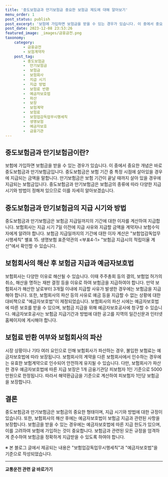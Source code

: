 ```yaml
---
title: '중도보험금과 만기보험금 중요한 보험금 제도에 대해 알아보기'
menu_order: 1
post_status: publish
post_excerpt: '보험에 가입하면 보험금을 받을 수 있는 경우가 있습니다. 이 중에서 중요한 개념은 바로 중도보험금과 만기보험금입니다. 중도보험금은 보험 기간 중 특정 시점에 살아있을 경우에 지급되는 금액을 말합니다. 만기보험금은 보험 기간이 끝날 때까지 살아 있을 경우에 지급되는 보험금입니다. 중도보험금과 만기보험금은 보험금의 종류에 따라 다양한 지급 시기와 방법이 정해져 있으므로 이를 자세히 알아보겠습니다.'
post_date: 2023-12-08 23:53:26
featured_image: _images/금융금전.png
taxonomy:
    category:
        - 금융금전
        - 보험계약자
    post_tag:
        - 중도보험금
        -  만기보험금
        -  보험금
        -  보험회사
        -  지급 시기
        -  지급 방법
        -  보험료 반환
        -  예금자보호법
        -  파산
        -  보장
        -  보험계약
        -  보험료
        -  보험업감독업무시행세칙
        -  생명보험
        -  예금자보호
        -  금융기관
---
```



## 중도보험금과 만기보험금이란?
보험에 가입하면 보험금을 받을 수 있는 경우가 있습니다. 이 중에서 중요한 개념은 바로 중도보험금과 만기보험금입니다. 중도보험금은 보험 기간 중 특정 시점에 살아있을 경우에 지급되는 금액을 말합니다. 만기보험금은 보험 기간이 끝날 때까지 살아 있을 경우에 지급되는 보험금입니다. 중도보험금과 만기보험금은 보험금의 종류에 따라 다양한 지급 시기와 방법이 정해져 있으므로 이를 자세히 알아보겠습니다.

## 중도보험금과 만기보험금의 지급 시기와 방법
중도보험금과 만기보험금은 보험금 지급일까지의 기간에 대한 이자를 계산하여 지급합니다. 보험회사는 지급 시기 7일 이전에 지급 사유와 지급할 금액을 계약자나 보험수익자에게 알려야 합니다. 보험금 지급일까지의 기간에 대한 이자 계산은 "보험업감독업무시행세칙" 별표 15. 생명보험 표준약관의 <부표4-1> "보험금 지급시의 적립이율 계산"에서 확인할 수 있습니다.

## 보험회사의 해산 후 보험금 지급과 예금자보호법
보험회사는 다양한 이유로 해산될 수 있습니다. 이때 주주총회 등의 결의, 보험업 허가의 취소, 해산을 명하는 재판 결정 등을 이유로 하여 보험금을 지급하여야 합니다. 만약 보험회사가 해산한 날로부터 3개월 이내에 지급할 사유가 발생한 경우에는 보험금을 지급해야 합니다. 또한, 보험회사의 파산 등의 사유로 예금 등을 지급할 수 없는 상황에 대한 대비책으로 "예금자보호법"이 제정되었습니다. 보험회사의 파산 시에는 예금자보호법에 따른 보호를 받을 수 있으며, 보험금 지급을 위해 예금자보호공사에 청구할 수 있습니다. 예금자보호공사는 보험금 지급기간과 방법에 대한 공고를 지역의 일간신문과 인터넷 홈페이지에 게시해야 합니다.

## 보험료 반환 여부와 보험회사의 파산
시장 상황이나 기타 여러 요인으로 인해 보험회사가 파산하는 경우, 불입한 보험료는 예금자보호법에 따라 보장됩니다. 보험회사의 계약을 다른 보험회사에서 인수하는 경우에는 유효한 보험계약으로 인수되어 안전하게 유지될 수 있습니다. 다만, 보험회사가 파산한 경우 예금자보호법에 따른 지급 보장은 1개 금융기관당 피보험자 1인 기준으로 5000만원으로 한정됩니다. 따라서 해약환급금을 기준으로 계산하여 피보험자 1인당 보험금을 보장합니다.

## 결론
중도보험금과 만기보험금은 보험금의 중요한 형태이며, 지급 시기와 방법에 대한 규정이 있습니다. 또한, 보험회사의 해산 후에는 예금자보호법이 보험금 지급과 관련된 사항을 보장합니다. 보험금을 받을 수 있는 경우에는 예금자보호법에 따른 지급 한도가 있으며, 이를 고려하여 보험에 가입하는 것이 중요합니다. 보험금과 관련된 모든 규정을 엄격하게 준수하여 보험금을 정확하게 지급받을 수 있도록 하여야 합니다.

※ 본 블로그 글에서 제공되는 내용은 "보험업감독업무시행세칙"과 "예금자보호법"을 기준으로 작성되었습니다.
<!-- wp:separator -->
<hr class="wp-block-separator has-alpha-channel-opacity"/>
<!-- /wp:separator -->

<!-- wp:group {"backgroundColor":"base","layout":{"type":"constrained"}} -->
<div class="wp-block-group has-base-background-color has-background"><!-- wp:paragraph {"align":"center","fontSize":"medium"} -->
<p class="has-text-align-center has-large-font-size"><strong>교통운전 관련 글 바로가기</strong></p>
<!-- /wp:paragraph -->


<!-- wp:latest-posts
{"categories":[{"id":1440,"count":19,"description":"","link":"https://uknowlaw.com/category/%ea%b5%90%ed%86%b5%ec%9a%b4%ec%a0%84/","name":"교통운전","slug":"교통운전","taxonomy":"category","parent":0,"meta":[],"_links":{"self":[{"href":"https://uknowlaw.com/wp-json/wp/v2/categories/1440"}],"collection":[{"href":"https://uknowlaw.com/wp-json/wp/v2/categories"}],"about":[{"href":"https://uknowlaw.com/wp-json/wp/v2/taxonomies/category"}],"wp:post_type":[{"href":"https://uknowlaw.com/wp-json/wp/v2/posts?categories=1440"}],"curies":[{"name":"wp","href":"https://api.w.org/{rel}","templated":true}]}}],"postsToShow":100,"excerptLength":28,"postLayout":"grid","columns":2,"featuredImageAlign":"left","featuredImageSizeSlug":"large","fontSize":"small"} /--></div>
<!-- /wp:group -->